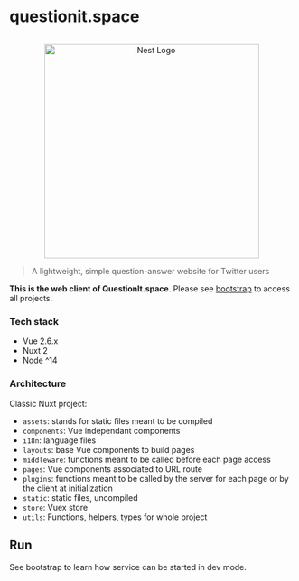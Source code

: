 # questionit.space

<p align="center" style="margin-top: 2rem">
  <a href="https://questionit.space/" target="_blank"><img src="https://questionit.space/images/logo/BannerWhite.png" width="380" alt="Nest Logo" /></a>
</p>

> A lightweight, simple question-answer website for Twitter users

**This is the web client of QuestionIt.space**. Please see [bootstrap](https://github.com/alkihis/questionit.bootstrap) to access all projects.

### Tech stack

- Vue 2.6.x
- Nuxt 2
- Node ^14

### Architecture

Classic Nuxt project:
- `assets`: stands for static files meant to be compiled
- `components`: Vue independant components
- `i18n`: language files
- `layouts`: base Vue components to build pages
- `middleware`: functions meant to be called before each page access
- `pages`: Vue components associated to URL route
- `plugins`: functions meant to be called by the server for each page or by the client at initialization
- `static`: static files, uncompiled
- `store`: Vuex store
- `utils`: Functions, helpers, types for whole project

## Run

See bootstrap to learn how service can be started in dev mode.
